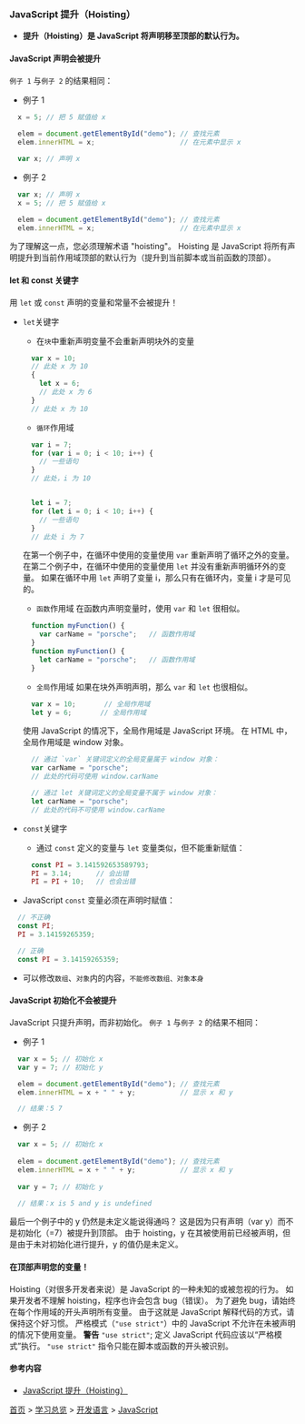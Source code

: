 ### JavaScript 提升（Hoisting）

* **提升（Hoisting）是 JavaScript 将声明移至顶部的默认行为。**

#### JavaScript 声明会被提升
`例子 1` 与`例子 2` 的结果相同：
* 例子 1

```javascript
  x = 5; // 把 5 赋值给 x
  
  elem = document.getElementById("demo"); // 查找元素
  elem.innerHTML = x;                     // 在元素中显示 x

  var x; // 声明 x
```

* 例子 2  

```javascript
  var x; // 声明 x
  x = 5; // 把 5 赋值给 x

  elem = document.getElementById("demo"); // 查找元素
  elem.innerHTML = x;                     // 在元素中显示 x
```
为了理解这一点，您必须理解术语 "hoisting"。
Hoisting 是 JavaScript 将所有声明提升到当前作用域顶部的默认行为（提升到当前脚本或当前函数的顶部）。
#### let 和 const 关键字
用 `let` 或 `const` 声明的变量和常量不会被提升！
* `let`关键字
  * 在`块`中重新声明变量不会重新声明块外的变量
  
  ```javascript
    var x = 10;
    // 此处 x 为 10
    { 
      let x = 6;
      // 此处 x 为 6
    }
    // 此处 x 为 10
  ```

  * `循环`作用域
  
  ```javascript
    var i = 7;
    for (var i = 0; i < 10; i++) {
      // 一些语句
    }
    // 此处，i 为 10


    let i = 7;
    for (let i = 0; i < 10; i++) {
      // 一些语句
    }
    // 此处 i 为 7
  ```
  在第一个例子中，在循环中使用的变量使用 `var` 重新声明了循环之外的变量。
  在第二个例子中，在循环中使用的变量使用 `let` 并没有重新声明循环外的变量。
  如果在循环中用 `let` 声明了变量 i，那么只有在循环内，变量 i 才是可见的。
  * `函数`作用域
  在函数内声明变量时，使用 `var` 和 `let` 很相似。
  ```javascript
    function myFunction() {
      var carName = "porsche";   // 函数作用域
    }
    function myFunction() {
      let carName = "porsche";   // 函数作用域
    }
  ```

  * `全局`作用域
  如果在块外声明声明，那么 `var` 和 `let` 也很相似。
  ```javascript
    var x = 10;       // 全局作用域
    let y = 6;       // 全局作用域
  ```
  使用 JavaScript 的情况下，全局作用域是 JavaScript 环境。
  在 HTML 中，全局作用域是 window 对象。
  ```javascript
    // 通过 `var` 关键词定义的全局变量属于 window 对象：
    var carName = "porsche";
    // 此处的代码可使用 window.carName

    // 通过 let 关键词定义的全局变量不属于 window 对象：
    let carName = "porsche";
    // 此处的代码不可使用 window.carName
  ```

* `const`关键字
  * 通过 `const` 定义的变量与 `let` 变量类似，但不能重新赋值：
  
  ```javascript
    const PI = 3.141592653589793;
    PI = 3.14;      // 会出错
    PI = PI + 10;   // 也会出错
  ```

* JavaScript `const` 变量必须在声明时赋值：

```javascript
  // 不正确
  const PI;
  PI = 3.14159265359;

  // 正确
  const PI = 3.14159265359;
```

* 可以修改`数组`、`对象`内的内容，`不能修改数组、对象本身`
#### JavaScript 初始化不会被提升
JavaScript 只提升声明，而非初始化。
`例子 1` 与`例子 2` 的结果不相同：
* 例子 1

```javascript
  var x = 5; // 初始化 x
  var y = 7; // 初始化 y

  elem = document.getElementById("demo"); // 查找元素
  elem.innerHTML = x + " " + y;           // 显示 x 和 y

  // 结果：5 7
```

* 例子 2

```javascript
  var x = 5; // 初始化 x
  
  elem = document.getElementById("demo"); // 查找元素
  elem.innerHTML = x + " " + y;           // 显示 x 和 y
  
  var y = 7; // 初始化 y 

  // 结果：x is 5 and y is undefined
```
最后一个例子中的 y 仍然是未定义能说得通吗？
这是因为只有声明（var y）而不是初始化（=7）被提升到顶部。
由于 hoisting，y 在其被使用前已经被声明，但是由于未对初始化进行提升，y 的值仍是未定义。
#### 在顶部声明您的变量！
Hoisting（对很多开发者来说）是 JavaScript 的一种未知的或被忽视的行为。
如果开发者不理解 hoisting，程序也许会包含 bug（错误）。
为了避免 bug，请始终在每个作用域的开头声明所有变量。
由于这就是 JavaScript 解释代码的方式，请保持这个好习惯。
严格模式（`"use strict"`）中的 JavaScript 不允许在未被声明的情况下使用变量。
**警告**
`"use strict"`; 定义 JavaScript 代码应该以“严格模式”执行。
`"use strict"` 指令只能在脚本或函数的开头被识别。

#### 参考内容
* [JavaScript 提升（Hoisting）](https://www.w3school.com.cn/js/js_hoisting.asp)


[首页](../../../README.md) > [学习总览](../../../introduction/studyCatalogList.md) > [开发语言](../developmentLanguage.md) > [JavaScript](javascript.md)
